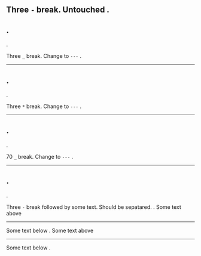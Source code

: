 Three `-` break. Untouched
.
---
.
---
.

Three `_` break. Change to `---`
.
___
.
---
.


Three `*` break. Change to `---`
.
***
.
---
.


70 `_` break. Change to `---`
.
______________________________________________________________________
.
---
.


Three `-` break followed by some text. Should be sepatared.
.
Some text above

---
Some text below
.
Some text above

---

Some text below
.
